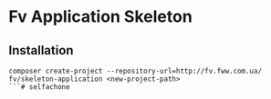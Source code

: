# Fv Application Skeleton

## Installation

```
composer create-project --repository-url=http://fv.fww.com.ua/ fv/skeleton-application <new-project-path>
```# selfachone 
